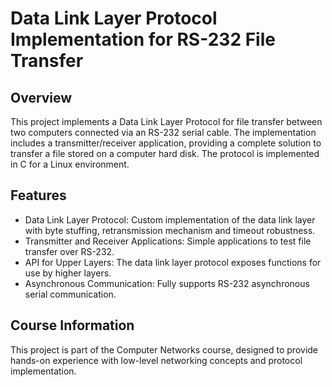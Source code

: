 # Data Link Layer Protocol Implementation for RS-232 File Transfer

## Overview

This project implements a Data Link Layer Protocol for file transfer between two computers connected via an RS-232 serial cable. The implementation includes a transmitter/receiver application, providing a complete solution to transfer a file stored on a computer hard disk. The protocol is implemented in C for a Linux environment.
 
## Features

- Data Link Layer Protocol: Custom implementation of the data link layer with byte stuffing, retransmission mechanism and timeout robustness.
- Transmitter and Receiver Applications: Simple applications to test file transfer over RS-232.
- API for Upper Layers: The data link layer protocol exposes functions for use by higher layers.
- Asynchronous Communication: Fully supports RS-232 asynchronous serial communication.

## Course Information

This project is part of the Computer Networks course, designed to provide hands-on experience with low-level networking concepts and protocol implementation.
